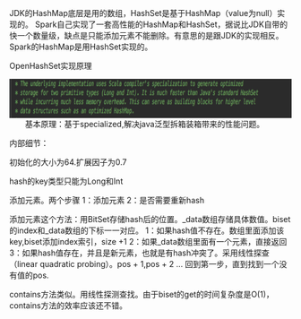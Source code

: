 JDK的HashMap底层是用的数组，HashSet是基于HashMap（value为null）实现的。
Spark自己实现了一套高性能的HashMap和HashSet，据说比JDK自带的快一个数量级，缺点是只能添加元素不能删除。有意思的是跟JDK的实现相反。Spark的HashMap是用HashSet实现的。

OpenHashSet实现原理

<div  align="center"><img src="imgs/1.png" width = "700" height = "70" alt="1.1" align="left" /></div> <br/>
&emsp;&emsp;基本原理：基于specialized,解决java泛型拆箱装箱带来的性能问题。

内部细节：


初始化的大小为64.扩展因子为0.7


hash的key类型只能为Long和Int


添加元素。两个步骤 1：添加元素   2：是否需要重新hash


添加元素这个方法：用BitSet存储hash后的位置。_data数组存储具体数值。biset的index和_data数组的下标一一对应。
1：如果hash值不存在。数组里面添加该key,biset添加index索引，size +1
2：如果_data数组里面有一个元素，直接返回
3：如果hash值存在，并且是新元素，也就是有hash冲突了。采用线性探查（linear quadratic probing）。pos + 1,pos + 2 ...
回到第一步，直到找到一个没有值的pos.



contains方法类似。用线性探测查找。由于biset的get的时间复杂度是O(1)，contains方法的效率应该还不错。

